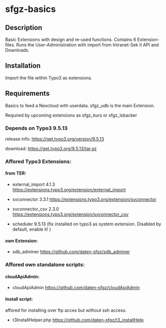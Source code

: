 # sfgz-basics
## Description
Basic Extensions with design and re-used functions. Contains 6 Extension-files. Runs the User-Administration with import from Intranet-Sek II API and Downloads.
## Installation
Import the file within Typo3 as extensions.

## Requirements
Basics to feed a Nexcloud with userdata. sfgz_udb is the main Extension.

Required by upcoming extensions as sfgz_kurs or sfgz_lsbacker

### Depends on Typo3 9.5.13

release info: https://get.typo3.org/version/9.5.13

download: https://get.typo3.org/9.5.13/tar.gz

### Affored Typo3 Extensions:
#### from TER:

- external_import 4.1.3 https://extensions.typo3.org/extension/external_import 
 
- svconnector 3.3.1 https://extensions.typo3.org/extension/svconnector
 
- svconnector_csv 2.3.0 https://extensions.typo3.org/extension/svconnector_csv
 
- scheduler 9.5.13 (fix installed on typo3 as system extension. Disabled by default, enable it! )
 
#### own Extension:

- sdb_adminer https://github.com/daten-sfgz/sdb_adminer
 
### Affored own standalone scripts:
#### cloudApiAdmin:
- cloudApiAdmin https://github.com/daten-sfgz/cloudApiAdmin

#### Install script:
affored for installing over ftp acces but without ssh access.
- t3InstallHelper.php https://github.com/daten-sfgz/t3_installHelp
